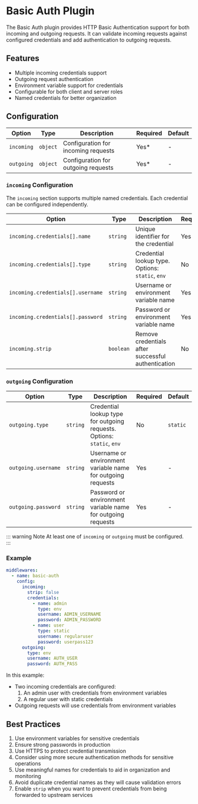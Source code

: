 # Basic Auth Plugin

The Basic Auth plugin provides HTTP Basic Authentication support for both incoming and outgoing requests. It can validate incoming requests against configured credentials and add authentication to outgoing requests.

## Features

- Multiple incoming credentials support
- Outgoing request authentication
- Environment variable support for credentials
- Configurable for both client and server roles
- Named credentials for better organization

## Configuration

| Option     | Type     | Description                         | Required | Default |
| ---------- | -------- | ----------------------------------- | -------- | ------- |
| `incoming` | `object` | Configuration for incoming requests | Yes\*    | -       |
| `outgoing` | `object` | Configuration for outgoing requests | Yes\*    | -       |

### `incoming` Configuration

The `incoming` section supports multiple named credentials. Each credential can be configured independently.

| Option                            | Type      | Description                                      | Required | Default  |
| --------------------------------- | --------- | ------------------------------------------------ | -------- | -------- |
| `incoming.credentials[].name`     | `string`  | Unique identifier for the credential             | Yes      | -        |
| `incoming.credentials[].type`     | `string`  | Credential lookup type. Options: `static`, `env` | No       | `static` |
| `incoming.credentials[].username` | `string`  | Username or environment variable name            | Yes      | -        |
| `incoming.credentials[].password` | `string`  | Password or environment variable name            | Yes      | -        |
| `incoming.strip`                  | `boolean` | Remove credentials after successful authentication| No       | `false`  |

### `outgoing` Configuration

| Option              | Type     | Description                                                            | Required | Default  |
| ------------------- | -------- | ---------------------------------------------------------------------- | -------- | -------- |
| `outgoing.type`     | `string` | Credential lookup type for outgoing requests. Options: `static`, `env` | No       | `static` |
| `outgoing.username` | `string` | Username or environment variable name for outgoing requests            | Yes      | -        |
| `outgoing.password` | `string` | Password or environment variable name for outgoing requests            | Yes      | -        |

::: warning Note
At least one of `incoming` or `outgoing` must be configured.  
:::

### Example

```yaml
middlewares:
  - name: basic-auth
    config:
      incoming:
        strip: false
        credentials:
          - name: admin
            type: env
            username: ADMIN_USERNAME
            password: ADMIN_PASSWORD
          - name: user
            type: static
            username: regularuser
            password: userpass123
      outgoing:
        type: env
        username: AUTH_USER
        password: AUTH_PASS
```

In this example:

- Two incoming credentials are configured:
  1. An admin user with credentials from environment variables
  2. A regular user with static credentials
- Outgoing requests will use credentials from environment variables

## Best Practices

1. Use environment variables for sensitive credentials
2. Ensure strong passwords in production
3. Use HTTPS to protect credential transmission
4. Consider using more secure authentication methods for sensitive operations
5. Use meaningful names for credentials to aid in organization and monitoring
6. Avoid duplicate credential names as they will cause validation errors
7. Enable `strip` when you want to prevent credentials from being forwarded to upstream services
